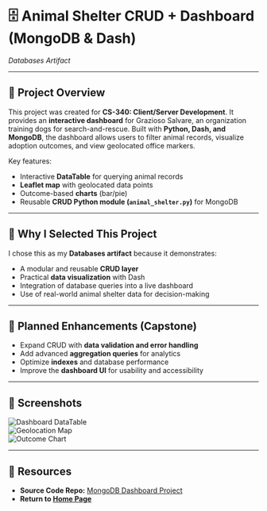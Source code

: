 # 🗄️ Animal Shelter CRUD + Dashboard (MongoDB & Dash)
*Databases Artifact*

---

## 📖 Project Overview
This project was created for **CS-340: Client/Server Development**. It provides an **interactive dashboard** for Grazioso Salvare, an organization training dogs for search-and-rescue. Built with **Python, Dash, and MongoDB**, the dashboard allows users to filter animal records, visualize adoption outcomes, and view geolocated office markers.

Key features:
- Interactive **DataTable** for querying animal records  
- **Leaflet map** with geolocated data points  
- Outcome-based **charts** (bar/pie)  
- Reusable **CRUD Python module (`animal_shelter.py`)** for MongoDB  

---

## 🎯 Why I Selected This Project
I chose this as my **Databases artifact** because it demonstrates:
- A modular and reusable **CRUD layer**  
- Practical **data visualization** with Dash  
- Integration of database queries into a live dashboard  
- Use of real-world animal shelter data for decision-making  

---

## 🔧 Planned Enhancements (Capstone)
- Expand CRUD with **data validation and error handling**  
- Add advanced **aggregation queries** for analytics  
- Optimize **indexes** and database performance  
- Improve the **dashboard UI** for usability and accessibility  

---

## 📸 Screenshots
![Dashboard DataTable](/assets/img/dashboard-table.png)  
![Geolocation Map](/assets/img/dashboard-map.png)  
![Outcome Chart](/assets/img/dashboard-chart.png)  

---

## 🔗 Resources
- **Source Code Repo:** [MongoDB Dashboard Project](https://github.com/niazkhan0731/SNHU-CS-Projects/tree/main/MongoDB_Dashboard_Project)  
- **Return to [Home Page](/index.md)**
